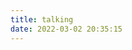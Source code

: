 ```yaml
---
title: talking
date: 2022-03-02 20:35:15
---
```


<script>
new Artitalk({
      serverURL: 'https://late-surf-a826.100srgb.workers.dev',
      appId: 'alt_f4',
      appKey: 'alt_f4'
})
</script>
